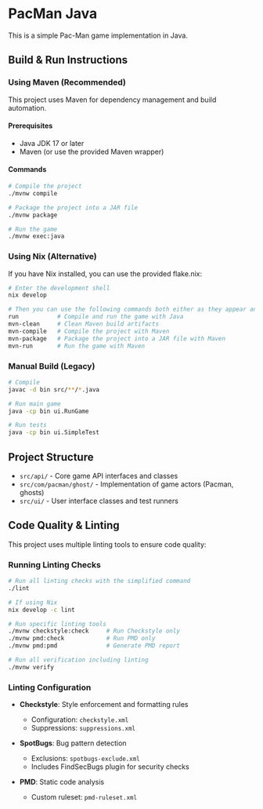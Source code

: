 # PacMan Java

This is a simple Pac-Man game implementation in Java.

## Build & Run Instructions

### Using Maven (Recommended)

This project uses Maven for dependency management and build automation.

#### Prerequisites
- Java JDK 17 or later
- Maven (or use the provided Maven wrapper)

#### Commands

```bash
# Compile the project
./mvnw compile

# Package the project into a JAR file
./mvnw package

# Run the game
./mvnw exec:java
```

### Using Nix (Alternative)

If you have Nix installed, you can use the provided flake.nix:

```bash
# Enter the development shell
nix develop

# Then you can use the following commands both either as they appear and after a `nix develop -c <cmd>`:
run           # Compile and run the game with Java
mvn-clean     # Clean Maven build artifacts
mvn-compile   # Compile the project with Maven
mvn-package   # Package the project into a JAR file with Maven
mvn-run       # Run the game with Maven
```

### Manual Build (Legacy)

```bash
# Compile
javac -d bin src/**/*.java

# Run main game
java -cp bin ui.RunGame

# Run tests
java -cp bin ui.SimpleTest
```

## Project Structure

- `src/api/` - Core game API interfaces and classes
- `src/com/pacman/ghost/` - Implementation of game actors (Pacman, ghosts)
- `src/ui/` - User interface classes and test runners

## Code Quality & Linting

This project uses multiple linting tools to ensure code quality:

### Running Linting Checks

```bash
# Run all linting checks with the simplified command
./lint

# If using Nix
nix develop -c lint

# Run specific linting tools
./mvnw checkstyle:check     # Run Checkstyle only
./mvnw pmd:check            # Run PMD only
./mvnw pmd:pmd              # Generate PMD report

# Run all verification including linting
./mvnw verify
```

### Linting Configuration

- **Checkstyle**: Style enforcement and formatting rules
  - Configuration: `checkstyle.xml`
  - Suppressions: `suppressions.xml`

- **SpotBugs**: Bug pattern detection
  - Exclusions: `spotbugs-exclude.xml`
  - Includes FindSecBugs plugin for security checks

- **PMD**: Static code analysis
  - Custom ruleset: `pmd-ruleset.xml`
